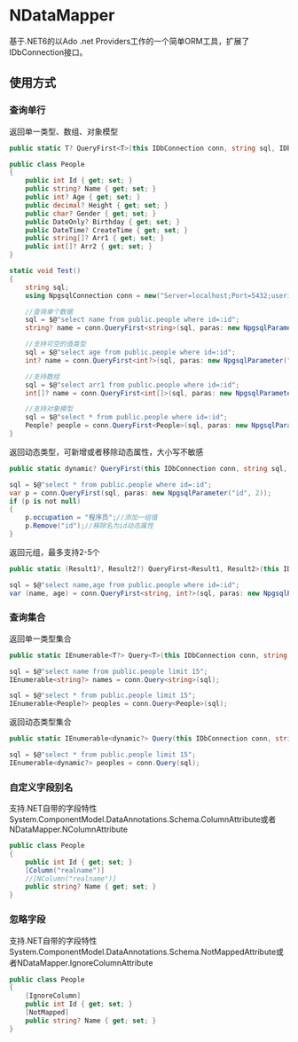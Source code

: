 # NDataMapper
基于.NET6的以Ado .net Providers工作的一个简单ORM工具，扩展了IDbConnection接口。

## 使用方式
### 查询单行
返回单一类型、数组、对象模型
```csharp
public static T? QueryFirst<T>(this IDbConnection conn, string sql, IDbTransaction? transaction = null, params IDbDataParameter[] paras);
```
```csharp
public class People
{
    public int Id { get; set; }
    public string? Name { get; set; }
    public int? Age { get; set; }
    public decimal? Height { get; set; }
    public char? Gender { get; set; }
    public DateOnly? Birthday { get; set; }
    public DateTime? CreateTime { get; set; }
    public string[]? Arr1 { get; set; }
    public int[]? Arr2 { get; set; }
}

static void Test()
{
    string sql;
    using NpgsqlConnection conn = new("Server=localhost;Port=5432;userid=postgres;Password=postgres;Database=test;");

    //查询单个数据
    sql = $@"select name from public.people where id=:id";
    string? name = conn.QueryFirst<string>(sql, paras: new NpgsqlParameter("id", 1));

    //支持可空的值类型
    sql = $@"select age from public.people where id=:id";
    int? name = conn.QueryFirst<int?>(sql, paras: new NpgsqlParameter("id", 1));

    //支持数组
    sql = $@"select arr1 from public.people where id=:id";
    int[]? name = conn.QueryFirst<int[]>(sql, paras: new NpgsqlParameter("id", 1));

    //支持对象模型
    sql = $@"select * from public.people where id=:id";
    People? people = conn.QueryFirst<People>(sql, paras: new NpgsqlParameter("id", 1));
}
```

返回动态类型，可新增或者移除动态属性，大小写不敏感
```csharp
public static dynamic? QueryFirst(this IDbConnection conn, string sql, IDbTransaction? transaction = null, params IDbDataParameter[] paras);
```
```csharp
sql = $@"select * from public.people where id=:id";
var p = conn.QueryFirst(sql, paras: new NpgsqlParameter("id", 2));
if (p is not null)
{
    p.occupation = "程序员";//添加一组值
    p.Remove("id");//移除名为id动态属性
}
```

返回元组，最多支持2-5个
```csharp
public static (Result1?, Result2?) QueryFirst<Result1, Result2>(this IDbConnection conn, string sql, IDbTransaction? transaction = null, params IDbDataParameter[] paras);
```
```csharp
sql = $@"select name,age from public.people where id=:id";
var (name, age) = conn.QueryFirst<string, int?>(sql, paras: new NpgsqlParameter("id", 2));
```

### 查询集合
返回单一类型集合
```csharp
public static IEnumerable<T?> Query<T>(this IDbConnection conn, string sql, IDbTransaction? transaction = null, params IDbDataParameter[] paras)
```
```csharp
sql = $@"select name from public.people limit 15";
IEnumerable<string?> names = conn.Query<string>(sql);

sql = $@"select * from public.people limit 15";
IEnumerable<People?> peoples = conn.Query<People>(sql);
```

返回动态类型集合
```csharp
public static IEnumerable<dynamic?> Query(this IDbConnection conn, string sql, IDbTransaction? transaction = null, params IDbDataParameter[] paras)
```
```csharp
sql = $@"select * from public.people limit 15";
IEnumerable<dynamic?> peoples = conn.Query(sql);
```

### 自定义字段别名
支持.NET自带的字段特性System.ComponentModel.DataAnnotations.Schema.ColumnAttribute或者NDataMapper.NColumnAttribute
```csharp
public class People
{
    public int Id { get; set; }
    [Column("realname")]
    //[NColumn("realname")]
    public string? Name { get; set; }
}
```

### 忽略字段
支持.NET自带的字段特性System.ComponentModel.DataAnnotations.Schema.NotMappedAttribute或者NDataMapper.IgnoreColumnAttribute
```csharp
public class People
{
    [IgnoreColumn]
    public int Id { get; set; }
    [NotMapped]
    public string? Name { get; set; }
}
```
